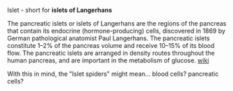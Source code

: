 Islet - short for **islets of Langerhans**

The pancreatic islets or islets of Langerhans are the regions of the pancreas that contain its endocrine (hormone-producing) cells, discovered in 1869 by German pathological anatomist Paul Langerhans. The pancreatic islets constitute 1–2% of the pancreas volume and receive 10–15% of its blood flow. The pancreatic islets are arranged in density routes throughout the human pancreas, and are important in the metabolism of glucose.
[wiki](https://en.wikipedia.org/wiki/Pancreatic_islets)

With this in mind, the "Islet spiders" might mean... blood cells? pancreatic cells? 